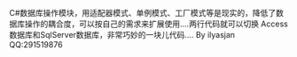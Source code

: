 C#数据库操作模块，用适配器模式、单例模式、工厂模式等是现实的，降低了数据库操作的耦合度，可以按自己的需求来扩展使用....两行代码就可以切换 Access数据库和SqlServer数据库，非常巧妙的一块儿代码....
By ilyasjan QQ:291519876
